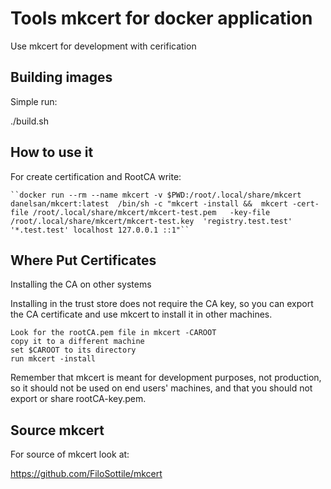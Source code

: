 # Tools mkcert for docker application

Use mkcert for development with cerification

## Building images

Simple run:

./build.sh

## How to use it

For create certification and RootCA write:

	``docker run --rm --name mkcert -v $PWD:/root/.local/share/mkcert danelsan/mkcert:latest  /bin/sh -c "mkcert -install &&  mkcert -cert-file /root/.local/share/mkcert/mkcert-test.pem   -key-file /root/.local/share/mkcert/mkcert-test.key  'registry.test.test' '*.test.test' localhost 127.0.0.1 ::1"``
	

## Where Put Certificates

Installing the CA on other systems

Installing in the trust store does not require the CA key, so you can export the CA certificate and use mkcert to install it in other machines.

    Look for the rootCA.pem file in mkcert -CAROOT
    copy it to a different machine
    set $CAROOT to its directory
    run mkcert -install

Remember that mkcert is meant for development purposes, not production, so it should not be used on end users' machines, and that you should not export or share rootCA-key.pem.

## Source mkcert

For source of mkcert look at:

https://github.com/FiloSottile/mkcert


